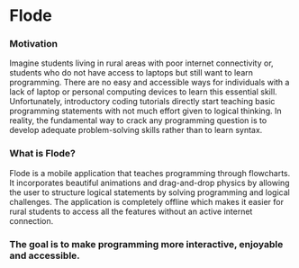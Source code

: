 # Flode

### Motivation
Imagine students living in rural areas with poor internet connectivity or, students who do not have access to laptops but still want to learn programming. 
There are no easy and accessible ways for individuals with a lack of laptop or personal computing devices to learn this essential skill.
Unfortunately, introductory coding tutorials directly start teaching basic programming statements with not much effort given to logical thinking. 
In reality, the fundamental way to crack any programming question is to develop adequate problem-solving skills rather than to learn syntax. 

### What is Flode?
Flode is a mobile application that teaches programming through flowcharts. 
It incorporates beautiful animations and drag-and-drop physics by allowing the user to structure logical statements by solving programming and logical challenges. 
The application is completely offline which makes it easier for rural students to access all the features without an active internet connection. 

### The goal is to make programming more interactive, enjoyable and accessible.
